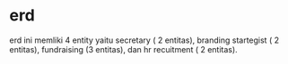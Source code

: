 # erd
erd ini memliki 4 entity yaitu secretary ( 2 entitas), branding startegist ( 2 entitas), fundraising (3 entitas), dan hr recuitment ( 2 entitas).
